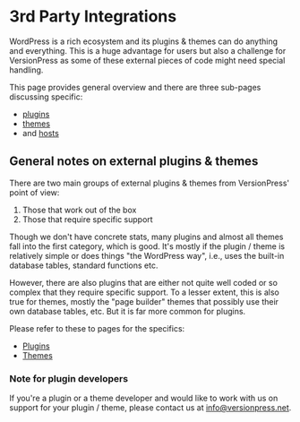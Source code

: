# 3rd Party Integrations #

WordPress is a rich ecosystem and its plugins & themes can do anything and everything. This is a huge advantage for users but also a challenge for VersionPress as some of these external pieces of code might need special handling.

This page provides general overview and there are three sub-pages discussing specific:

 * [plugins](./plugins)
 * [themes](./themes)
 * and [hosts](./hosts)


## General notes on external plugins & themes

There are two main groups of external plugins & themes from VersionPress' point of view:

 1. Those that work out of the box
 2. Those that require specific support

Though we don't have concrete stats, many plugins and almost all themes fall into the first category, which is good. It's mostly if the plugin / theme is relatively simple or does things "the WordPress way", i.e., uses the built-in database tables, standard functions etc.

However, there are also plugins that are either not quite well coded or so complex that they require specific support. To a lesser extent, this is also true for themes, mostly the "page builder" themes that possibly use their own database tables, etc. But it is far more common for plugins.

Please refer to these to pages for the specifics:

 * [Plugins](./plugins)
 * [Themes](./themes)


### Note for plugin developers

If you're a plugin or a theme developer and would like to work with us on support for your plugin / theme, please contact us at info@versionpress.net.
